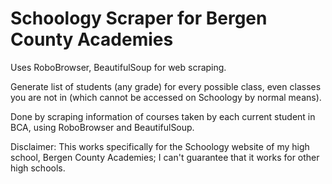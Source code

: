 # Schoology Scraper for Bergen County Academies

Uses RoboBrowser, BeautifulSoup for web scraping.

Generate list of students (any grade) for every possible class, even classes you are not in (which cannot be accessed on Schoology by normal means).

Done by scraping information of courses taken by each current student in BCA, using RoboBrowser and BeautifulSoup.

Disclaimer: This works specifically for the Schoology website of my high school, Bergen County Academies; I can't guarantee that it works for other high schools.
